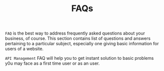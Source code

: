 ﻿---
title: "FAQs"
toc: true
tag: developers
category: "API-Management"
menus: 
    api:
        icon: fa fa-gg
        title: "FAQs" 
        identifier: api

---
`FAQ` is the best way to address frequently asked questions about your business, of course. This section contains list of questions and answers pertaining to a particular subject, especially one giving basic information for users of a website. 

`API Management` FAQ will help you to get instant solution to basic problems y0u may face as a first time user or as an user.

